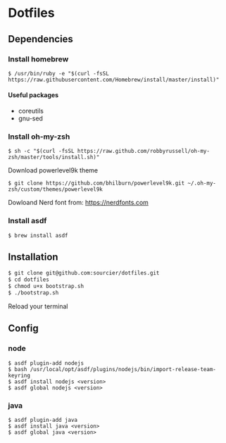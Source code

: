 # Dotfiles

## Dependencies

### Install homebrew

```
$ /usr/bin/ruby -e "$(curl -fsSL https://raw.githubusercontent.com/Homebrew/install/master/install)"
```

#### Useful packages

* coreutils
* gnu-sed

### Install oh-my-zsh

```
$ sh -c "$(curl -fsSL https://raw.github.com/robbyrussell/oh-my-zsh/master/tools/install.sh)"
```

Download powerlevel9k theme

```
$ git clone https://github.com/bhilburn/powerlevel9k.git ~/.oh-my-zsh/custom/themes/powerlevel9k
```

Dowloand Nerd font from: https://nerdfonts.com

### Install asdf

```
$ brew install asdf
```

## Installation

```bash
$ git clone git@github.com:sourcier/dotfiles.git
$ cd dotfiles
$ chmod u+x bootstrap.sh
$ ./bootstrap.sh
```

Reload your terminal

## Config

### node

```
$ asdf plugin-add nodejs
$ bash /usr/local/opt/asdf/plugins/nodejs/bin/import-release-team-keyring
$ asdf install nodejs <version>
$ asdf global nodejs <version>
```

### java

```
$ asdf plugin-add java
$ asdf install java <version>
$ asdf global java <version>
```
